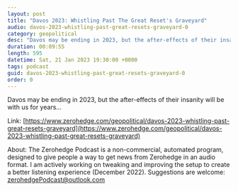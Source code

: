```yaml
---
layout: post
title: "Davos 2023: Whistling Past The Great Reset's Graveyard"
audio: davos-2023-whistling-past-great-resets-graveyard-0
category: geopolitical
desc: "Davos may be ending in 2023, but the after-effects of their insanity will be with us for years..."
duration: 00:09:55
length: 595
datetime: Sat, 21 Jan 2023 19:30:00 +0000
tags: podcast
guid: davos-2023-whistling-past-great-resets-graveyard-0
order: 0
---
```

Davos may be ending in 2023, but the after-effects of their insanity will be with us for years...

Link: [https://www.zerohedge.com/geopolitical/davos-2023-whistling-past-great-resets-graveyard](https://www.zerohedge.com/geopolitical/davos-2023-whistling-past-great-resets-graveyard)

About: The Zerohedge Podcast is a non-commercial, automated program, designed to give people a way to get news from Zerohedge in an audio format.  I am actively working on tweaking and improving the setup to create a better listening experience (December 2022).  Suggestions are welcome: [zerohedgePodcast@outlook.com](mailto:zerohedgePodcast@outlook.com)